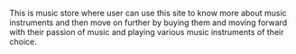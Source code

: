 This is music store where user can use this site to know more about music instruments and then move on further by buying them and moving forward with their passion of music and playing various music instruments of their choice.